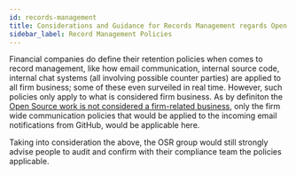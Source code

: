 ```yaml
---
id: records-management
title: Considerations and Guidance for Records Management regards Open Source
sidebar_label: Record Management Policies
---
```


Financial companies do define their retention policies when comes to record management, like how email communication, internal source code, internal chat systems (all involving possible counter parties) are applied to all firm business; some of these even surveiled in real time. However, such policies only apply to what is considered firm business. As by definiton the [Open Source work is not considered a firm-related business](electronic-communications.md), only the firm wide communication policies that would be applied to the incoming email notifications from GitHub, would be applicable here.

Taking into consideration the above, the OSR group would still strongly advise people to audit and confirm with their compliance team the policies applicable.
